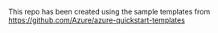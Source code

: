 This repo has been created using the sample templates from https://github.com/Azure/azure-quickstart-templates